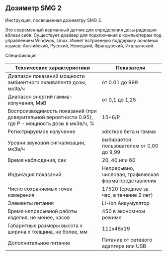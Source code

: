 ## Дозиметр SMG 2

Инструкция, посвященная дозиметру SMG 2.

Это современный карманный датчик для определения дозы радиации вблизи себя. Существует драйвер для подключения к компьютерам под управлением Windwos, Linux. Имеет встроенную поддержку основных языков: Английский, Русский, Немецкий, Французский, Итальянский.

Спецификация

Технические характеристики | Показатели|
--- | ---
Диапазон показаний мощности амбиентного эквивалента дозы, мкЗв/ч | от 0.01 до 999
Диапазон энергий гамма-излучения, МэВ | от 0,1 до 1,25
Воспроизводимость показаний (при доверительной вероятности 0.95), где Р - мощность дозы в мкЗв/ч, % | 15+6/Р
Регистрируемое излучение | жёсткое бета и гамма
Уровни звуковой сигнализации, мкЗв/ч | выбирается пользователем от 0,00 до 9,99
Время наблюдения, сек | 20, 40 или 60
Индикация показаний | Непрерывно, числовая, графическая форма представления
Число сохраняемых точек измерения | 17520 (среднее за час, в течение 2 лет)
Элементы питания | Li-ion Аккумулятор
Время непрерывной работы изделия, не менее, часов | 450 в экономном режиме
Габаритные размеры высота х ширина х толщина, не более, мм | 111х46х19
Дополнительное питание | Питание от сетевого адаптера или USB

